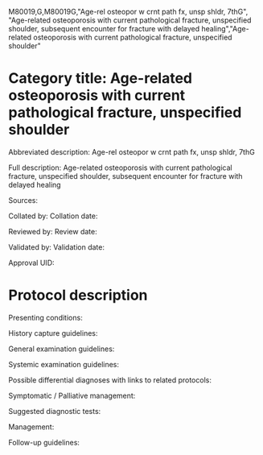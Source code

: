 M80019,G,M80019G,"Age-rel osteopor w crnt path fx, unsp shldr, 7thG", "Age-related osteoporosis with current pathological fracture, unspecified shoulder, subsequent encounter for fracture with delayed healing","Age-related osteoporosis with current pathological fracture, unspecified shoulder"
# Category title: Age-related osteoporosis with current pathological fracture, unspecified shoulder

Abbreviated description: Age-rel osteopor w crnt path fx, unsp shldr, 7thG

Full description: Age-related osteoporosis with current pathological fracture, unspecified shoulder, subsequent encounter for fracture with delayed healing

Sources:

Collated by:
Collation date:

Reviewed by:
Review date:

Validated by:
Validation date:

Approval UID:

# Protocol description

Presenting conditions:

History capture guidelines:

General examination guidelines:

Systemic examination guidelines:

Possible differential diagnoses with links to related protocols:

Symptomatic / Palliative management:

Suggested diagnostic tests:

Management:

Follow-up guidelines:
